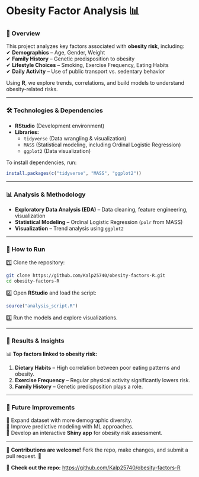 # **Obesity Factor Analysis** 📊  

### **📌 Overview**  
This project analyzes key factors associated with **obesity risk**, including:  
✔ **Demographics** – Age, Gender, Weight  
✔ **Family History** – Genetic predisposition to obesity  
✔ **Lifestyle Choices** – Smoking, Exercise Frequency, Eating Habits  
✔ **Daily Activity** – Use of public transport vs. sedentary behavior  

Using **R**, we explore trends, correlations, and build models to understand obesity-related risks.  

---

### **🛠 Technologies & Dependencies**  
- **RStudio** (Development environment)  
- **Libraries:**  
  - `tidyverse` (Data wrangling & visualization)  
  - `MASS` (Statistical modeling, including Ordinal Logistic Regression)  
  - `ggplot2` (Data visualization)  

To install dependencies, run:  
```r
install.packages(c("tidyverse", "MASS", "ggplot2"))
```

---

### **📊 Analysis & Methodology**  
- **Exploratory Data Analysis (EDA)** – Data cleaning, feature engineering, visualization  
- **Statistical Modeling** – Ordinal Logistic Regression (`polr` from MASS)  
- **Visualization** – Trend analysis using `ggplot2`  

---

### **🚀 How to Run**  
1️⃣ Clone the repository:  
   ```sh
   git clone https://github.com/Kalp25740/obesity-factors-R.git
   cd obesity-factors-R
   ```
2️⃣ Open **RStudio** and load the script:  
   ```r
   source("analysis_script.R")
   ```
3️⃣ Run the models and explore visualizations.  

---

### **📌 Results & Insights**  
📊 **Top factors linked to obesity risk:**  
1. **Dietary Habits** – High correlation between poor eating patterns and obesity.  
2. **Exercise Frequency** – Regular physical activity significantly lowers risk.  
3. **Family History** – Genetic predisposition plays a role.  

---

### **📄 Future Improvements**  
🔹 Expand dataset with more demographic diversity.  
🔹 Improve predictive modeling with ML approaches.  
🔹 Develop an interactive **Shiny app** for obesity risk assessment.  

---

📢 **Contributions are welcome!** Fork the repo, make changes, and submit a pull request. 🚀  

📌 **Check out the repo:** https://github.com/Kalp25740/obesity-factors-R 
